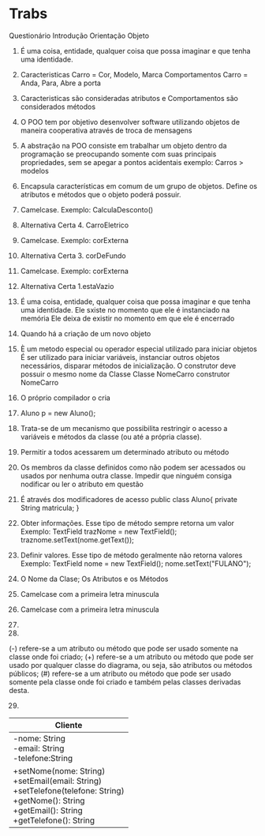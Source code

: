 # Trabs


Questionário Introdução Orientação Objeto

1. É uma coisa, entidade, qualquer coisa que possa imaginar
e que tenha uma identidade.

2. Caracteristicas Carro = Cor, Modelo, Marca
   Comportamentos  Carro = Anda, Para, Abre a porta
   
3. Caracteristicas são consideradas atributos e Comportamentos são considerados métodos

4. O POO tem por objetivo desenvolver software utilizando objetos de maneira cooperativa através de troca de mensagens

5. A abstração na POO consiste em trabalhar um objeto dentro da programação se preocupando somente com suas principais propriedades,
sem se apegar a pontos acidentais
exemplo: Carros > modelos

6. Encapsula características em comum de um grupo de objetos. Define os atributos e métodos que o objeto poderá possuir.

7. Camelcase. Exemplo: CalculaDesconto()

8. Alternativa Certa 4. CarroEletrico

9. Camelcase. Exemplo: corExterna

10. Alternativa Certa 3. corDeFundo

11. Camelcase. Exemplo: corExterna

12. Alternativa Certa 1.estaVazio

13. É uma coisa, entidade, qualquer coisa que possa imaginar e que tenha uma identidade.
    Ele sxiste no momento que ele é instanciado na memória
    Ele deixa de existir no momento em que ele é encerrado    

14. Quando há a criação de um novo objeto

15. È um metodo especial ou operador especial utilizado para iniciar objetos
    É ser utilizado para iniciar variáveis, instanciar outros objetos necessários, disparar métodos de inicialização.
    O construtor deve possuir o mesmo nome da Classe
    Classe NomeCarro construtor NomeCarro   

16. O próprio compilador o cria

17. Aluno p = new Aluno();

18. Trata-se de um mecanismo que possibilita restringir o acesso a variáveis e métodos da classe (ou até a própria classe).

19. Permitir a todos acessarem um determinado atributo ou método

20. Os membros da classe definidos como não podem ser acessados ou usados por nenhuma outra classe.
    Impedir que ninguém consiga nodificar ou ler o atributo em questão

21. É através dos modificadores de acesso
public class Aluno{ 
   private String matricula;
}

22. Obter informações. Esse tipo de método sempre retorna um valor
Exemplo: TextField trazNome = new TextField();
         traznome.setText(nome.getText());

23. Definir valores. Esse tipo de método geralmente não retorna valores
Exemplo: TextField nome = new TextField();
         nome.setText("FULANO");
         
24. O Nome da Clase; Os Atributos e os Métodos

25. Camelcase com a primeira letra minuscula 

26. Camelcase com a primeira letra minuscula 

27. 

28.
(-) refere-se a um atributo ou método que pode ser usado
somente na classe onde foi criado;
(+) refere-se a um atributo ou método que pode ser usado
por qualquer classe do diagrama, ou seja, são atributos ou métodos públicos;
(#)  refere-se  a  um  atributo  ou  método  que  pode  ser  usado
somente  pela  classe onde foi criado e também pelas classes derivadas desta.

29.
| Cliente                                                                     |
|-----------------------------------------------------------------------------|
| -nome: String <br/>-email: String <br/>-telefone:String                     |
| +setNome(nome: String) <br/>+setEmail(email: String) <br/>+setTelefone(telefone: String) <br/>+getNome(): String <br/>+getEmail(): String <br/>+getTelefone(): String |
